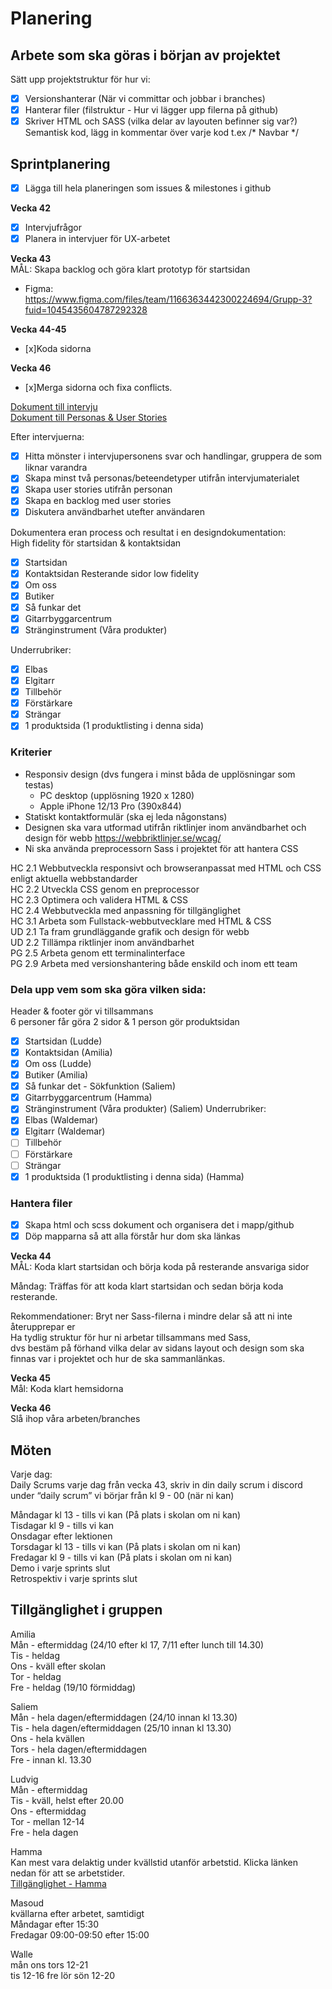 # Planering
## Arbete som ska göras i början av projektet
Sätt upp projektstruktur för hur vi:
- [x] Versionshanterar (När vi committar och jobbar i branches)
- [x] Hanterar filer (filstruktur - Hur vi lägger upp filerna på github)
- [x] Skriver HTML och SASS (vilka delar av layouten befinner sig var?)
Semantisk kod, lägg in kommentar över varje kod t.ex /* Navbar */

## Sprintplanering 
- [x] Lägga till hela planeringen som issues & milestones i github  

**Vecka 42**  
- [x] Intervjufrågor
- [x] Planera in intervjuer för UX-arbetet

**Vecka 43**  
MÅL: Skapa backlog och göra klart prototyp för startsidan
- Figma: https://www.figma.com/files/team/1166363442300224694/Grupp-3?fuid=1045435604787292328

**Vecka 44-45**
- [x]Koda sidorna

**Vecka 46**  
- [x]Merga sidorna och fixa conflicts.

[Dokument till intervju](https://docs.google.com/document/d/1vO42H0KY2CDh6168ji6zzOICt0UIVz6ATSPFKzYPWhQ/edit#)  
[Dokument till Personas & User Stories](https://docs.google.com/document/d/1hCqSf4hg-Jle7jFSL2JtYC62IROAQpdEpHEzfeX0ZMQ/edit)  

Efter intervjuerna:
- [x] Hitta mönster i intervjupersonens svar och handlingar, gruppera de som liknar varandra
- [x] Skapa minst två personas/beteendetyper utifrån intervjumaterialet
- [x] Skapa user stories utifrån personan
- [x] Skapa en backlog med user stories
- [x] Diskutera användbarhet utefter användaren

Dokumentera eran process och resultat i en designdokumentation:  
High fidelity för startsidan & kontaktsidan

- [x] Startsidan
- [x] Kontaktsidan
Resterande sidor low fidelity
- [x] Om oss
- [x] Butiker
- [x] Så funkar det 
- [x] Gitarrbyggarcentrum
- [x] Stränginstrument (Våra produkter)

Underrubriker:
- [x] Elbas
- [x] Elgitarr
- [x] Tillbehör
- [x] Förstärkare
- [x] Strängar
- [x] 1 produktsida (1 produktlisting i denna sida)

### Kriterier
- Responsiv design (dvs fungera i minst båda de upplösningar som testas)
    - PC desktop (upplösning 1920 x 1280)
    - Apple iPhone 12/13 Pro (390x844)
- Statiskt kontaktformulär (ska ej leda någonstans)
- Designen ska vara utformad utifrån riktlinjer inom användbarhet och design för webb
https://webbriktlinjer.se/wcag/
- Ni ska använda preprocessorn Sass i projektet för att hantera CSS 

HC 2.1 Webbutveckla responsivt och browseranpassat med HTML och CSS enligt aktuella webbstandarder  
HC 2.2 Utveckla CSS genom en preprocessor  
HC 2.3 Optimera och validera HTML & CSS  
HC 2.4 Webbutveckla med anpassning för tillgänglighet  
HC 3.1 Arbeta som Fullstack-webbutvecklare med HTML & CSS  
UD 2.1 Ta fram grundläggande grafik och design för webb  
UD 2.2 Tillämpa riktlinjer inom användbarhet  
PG 2.5 Arbeta genom ett terminalinterface  
PG 2.9 Arbeta med versionshantering både enskild och inom ett team  

### Dela upp vem som ska göra vilken sida:
Header & footer gör vi tillsammans  
6 personer får göra 2 sidor & 1 person gör produktsidan

- [x] Startsidan (Ludde)
- [x] Kontaktsidan (Amilia)
- [x] Om oss (Ludde)
- [x] Butiker (Amilia)
- [x] Så funkar det - Sökfunktion (Saliem)
- [x] Gitarrbyggarcentrum (Hamma)
- [x] Stränginstrument (Våra produkter) (Saliem)
Underrubriker:
- [x] Elbas (Waldemar)
- [x] Elgitarr (Waldemar)
- [ ] Tillbehör
- [ ] Förstärkare
- [ ] Strängar
- [x] 1 produktsida (1 produktlisting i denna sida) (Hamma)

### Hantera filer
- [x] Skapa html och scss dokument och organisera det i mapp/github
- [x] Döp mapparna så att alla förstår hur dom ska länkas

**Vecka 44**  
MÅL: Koda klart startsidan och börja koda på resterande ansvariga sidor

Måndag: Träffas för att koda klart startsidan och sedan börja koda resterande.

Rekommendationer:
Bryt ner Sass-filerna i mindre delar så att ni inte återupprepar er  
Ha tydlig struktur för hur ni arbetar tillsammans med Sass,  
dvs bestäm på förhand vilka delar av sidans layout och design som ska finnas var i projektet och hur de ska sammanlänkas.

**Vecka 45**  
Mål: Koda klart hemsidorna

**Vecka 46**  
Slå ihop våra arbeten/branches

## Möten  
Varje dag:    
Daily Scrums varje dag från vecka 43, skriv in din daily scrum i discord under “daily scrum” vi börjar från kl 9 - 00 (när ni kan)  

Måndagar kl 13 - tills vi kan (På plats i skolan om ni kan)    
Tisdagar kl 9 - tills vi kan   
Onsdagar efter lektionen  
Torsdagar kl 13 - tills vi kan (På plats i skolan om ni kan)  
Fredagar kl 9 - tills vi kan (På plats i skolan om ni kan)  
Demo i varje sprints slut  
Retrospektiv i varje sprints slut  

## Tillgänglighet i gruppen  
Amilia  
Mån - eftermiddag (24/10 efter kl 17, 7/11 efter lunch till 14.30)  
Tis - heldag  
Ons - kväll efter skolan  
Tor - heldag  
Fre - heldag (19/10 förmiddag)  

Saliem  
Mån - hela dagen/eftermiddagen (24/10 innan kl 13.30)  
Tis -  hela dagen/eftermiddagen (25/10 innan kl 13.30)  
Ons - hela kvällen  
Tors - hela dagen/eftermiddagen  
Fre - innan kl. 13.30  

Ludvig  
Mån - eftermiddag  
Tis - kväll, helst efter 20.00  
Ons - eftermiddag  
Tor - mellan 12-14  
Fre - hela dagen  

Hamma  
Kan mest vara delaktig under kvällstid utanför arbetstid. Klicka länken nedan för att se arbetstider.  
[Tillgänglighet - Hamma](https://docs.google.com/document/d/19G8HK9IHLb1sD4Lrnyxd9En6EfKXKnu9oWYuuFX0lbY/edit?usp=sharing)  

Masoud  
kvällarna efter arbetet, samtidigt   
Måndagar efter 15:30  
Fredagar 09:00-09:50 efter 15:00  

Walle  
mån ons tors 12-21  
tis 12-16 fre lör sön 12-20  
